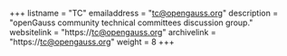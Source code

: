 +++
listname = "TC"
emailaddress = "tc@opengauss.org"
description = "openGauss community technical committees discussion group."
websitelink = "https://tc@opengauss.org"
archivelink = "https://tc@opengauss.org"
weight =  8
+++